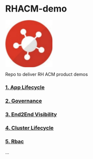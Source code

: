 # RHACM-demo

<img align="center" width="150" src="assets/logo.jpg">

Repo to deliver RH ACM product demos
 
### [1. App Lifecycle](app-lifecycle/README.md)

### [2. Governance](governance/README.md)

### [3. End2End Visibility](observability/README.md)

### [4. Cluster Lifecycle](cluster-lifecycle/README.md)

### [5. Rbac](rbac/README.md)

...
